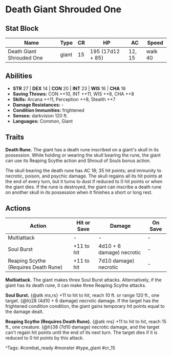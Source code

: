 # Death Giant Shrouded One

## Stat Block

| Name | Type | CR | HP | AC | Speed |
|------|------|----|----|----|-------|
| Death Giant Shrouded One | giant | 15 | 195 (17d12 + 85) | 12, 15 | walk 40 |

## Abilities

- **STR** 27 | **DEX** 14 | **CON** 20 | **INT** 23 | **WIS** 16 | **CHA** 16
- **Saving Throws:** CON ++10, INT ++11, WIS ++8, CHA ++8  
- **Skills:** Arcana ++11, Perception ++8, Stealth ++7  
- **Damage Resistances:** -  
- **Condition Immunities:** frightened  
- **Senses:** darkvision 120 ft.  
- **Languages:** Common, Giant

## Traits

**Death Rune.** The giant has a death rune inscribed on a giant's skull in its possession. While holding or wearing the skull bearing the rune, the giant can use its Reaping Scythe action and Shroud of Souls bonus action.

The skull bearing the death rune has AC 18; 35 hit points; and immunity to necrotic, poison, and psychic damage. The skull regains all its hit points at the end of every turn, but it turns to dust if reduced to 0 hit points or when the giant dies. If the rune is destroyed, the giant can inscribe a death rune on another skull in its possession when it finishes a short or long rest.


## Actions

| Action | Hit or Save | Damage | On Save |
|--------|--------------|--------|----------|
| Multiattack | - | - | - |
| Soul Burst | +11 to hit | 4d10 + 6 damage) necrotic | - |
| Reaping Scythe (Requires Death Rune) | +11 to hit | 7d10 damage) necrotic | - |

**Multiattack.** The giant makes three Soul Burst attacks. Alternatively, if the giant has its death rune, it can make three Reaping Scythe attacks.

**Soul Burst.** {@atk ms,rs} +11 to hit to hit, reach 10 ft. or range 120 ft., one target. {@h}28 (4d10 + 6 damage) necrotic damage. If the target has the frightened condition condition, the giant gains temporary hit points equal to the damage dealt.

**Reaping Scythe (Requires Death Rune).** {@atk ms} +11 to hit to hit, reach 15 ft., one creature. {@h}38 (7d10 damage) necrotic damage, and the target can't regain hit points until the end of its next turn. The target dies if it is reduced to 0 hit points by this attack.


^Tags: #combat_ready #monster #type_giant #cr_15
